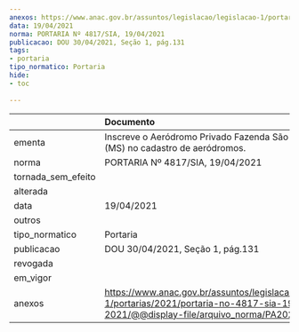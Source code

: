 ```yaml
---
anexos: https://www.anac.gov.br/assuntos/legislacao/legislacao-1/portarias/2021/portaria-no-4817-sia-19-04-2021/@@display-file/arquivo_norma/PA2021-4817.pdf
data: 19/04/2021
norma: PORTARIA Nº 4817/SIA, 19/04/2021
publicacao: DOU 30/04/2021, Seção 1, pág.131
tags:
- portaria
tipo_normatico: Portaria
hide: 
- toc 
 
---
```


|                    | Documento                                                                                                                                            |
|:-------------------|:-----------------------------------------------------------------------------------------------------------------------------------------------------|
| ementa             | Inscreve o Aeródromo Privado Fazenda São Domingos (MS) no cadastro de aeródromos.                                                                    |
| norma              | PORTARIA Nº 4817/SIA, 19/04/2021                                                                                                                     |
| tornada_sem_efeito |                                                                                                                                                      |
| alterada           |                                                                                                                                                      |
| data               | 19/04/2021                                                                                                                                           |
| outros             |                                                                                                                                                      |
| tipo_normatico     | Portaria                                                                                                                                             |
| publicacao         | DOU 30/04/2021, Seção 1, pág.131                                                                                                                     |
| revogada           |                                                                                                                                                      |
| em_vigor           |                                                                                                                                                      |
| anexos             | https://www.anac.gov.br/assuntos/legislacao/legislacao-1/portarias/2021/portaria-no-4817-sia-19-04-2021/@@display-file/arquivo_norma/PA2021-4817.pdf |
